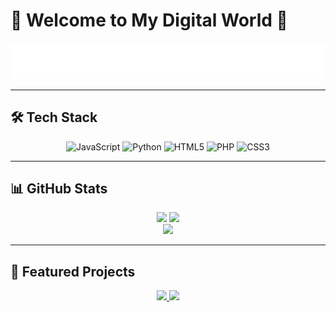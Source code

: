 # 🌸 Welcome to My Digital World 🌸

<div align="center">
  <img src="https://raw.githubusercontent.com/marvinli001/marvinli001/refs/heads/main/Typing%20SVG.svg" alt="Typing SVG" />
</div>

---

## 🛠️ Tech Stack

<div align="center">
  
  ![JavaScript](https://img.shields.io/badge/JavaScript-F7DF1E?style=for-the-badge&logo=javascript&logoColor=black)
  ![Python](https://img.shields.io/badge/Python-3776AB?style=for-the-badge&logo=python&logoColor=white)
  ![HTML5](https://img.shields.io/badge/HTML5-E34F26?style=for-the-badge&logo=html5&logoColor=white)
  ![PHP](https://img.shields.io/badge/PHP-777BB4?style=for-the-badge&logo=php&logoColor=white)
  ![CSS3](https://img.shields.io/badge/CSS3-1572B6?style=for-the-badge&logo=css3&logoColor=white)

</div>

---

## 📊 GitHub Stats

<!-- 选项1: 可爱粉色渐变主题 -->
<!--
<div align="center">
  <img height="180em" src="https://github-readme-stats.vercel.app/api?username=marvinli001&show_icons=true&theme=radical&title_color=ff1493&icon_color=ff1493&text_color=ff1493&bg_color=00000000&border_color=ff69b4&border_radius=20" />
  <img height="180em" src="https://github-readme-stats.vercel.app/api/top-langs/?username=marvinli001&layout=compact&theme=radical&title_color=ff1493&text_color=ff1493&bg_color=00000000&border_color=ff69b4&border_radius=20" />
</div>
-->
<!-- 选项2: 彩虹渐变主题 -->
<!-- 
<div align="center">
  <img height="180em" src="https://github-readme-stats.vercel.app/api?username=marvinli001&show_icons=true&theme=tokyonight&title_color=ff6ac1&icon_color=ff6ac1&text_color=c9cacc&bg_color=00000000&border_color=ff6ac1&border_radius=15" />
  <img height="180em" src="https://github-readme-stats.vercel.app/api/top-langs/?username=marvinli001&layout=compact&theme=tokyonight&title_color=ff6ac1&text_color=c9cacc&bg_color=00000000&border_color=ff6ac1&border_radius=15" />
</div>
-->

<!-- 选项3: 卡哇伊樱花主题 -->

<div align="center">
  <img height="180em" src="https://github-readme-stats.vercel.app/api?username=marvinli001&show_icons=true&theme=buefy&title_color=ff69b4&icon_color=ff1493&text_color=ff69b4&bg_color=00000000&border_color=ffb6c1&border_radius=25" />
  <img height="180em" src="https://github-readme-stats.vercel.app/api/top-langs/?username=marvinli001&layout=compact&theme=buefy&title_color=ff69b4&text_color=ff69b4&bg_color=00000000&border_color=ffb6c1&border_radius=25" />
</div>


<div align="center">
  <img src="https://github-readme-streak-stats.herokuapp.com/?user=marvinli001&theme=radical&stroke=ff69b4&background=00000000&border=ff69b4&currStreakLabel=ff69b4&ring=ff1493&fire=ff69b4&sideLabels=ff69b4&border_radius=20" />
</div>

---

## 🌟 Featured Projects

<div align="center">
  <a href="https://github.com/marvinli001/pose-gallery">
    <img src="https://github-readme-stats.vercel.app/api/pin/?username=marvinli001&repo=pose-gallery&theme=radical&title_color=ff69b4&text_color=ff69b4&bg_color=00000000&border_color=ff69b4&border_radius=15" />
  </a>
  <a href="https://github.com/marvinli001/frpc-gui-client">
    <img src="https://github-readme-stats.vercel.app/api/pin/?username=marvinli001&repo=frpc-gui-client&theme=radical&title_color=ff69b4&text_color=ff69b4&bg_color=00000000&border_color=ff69b4&border_radius=15" />
  </a>
</div>
